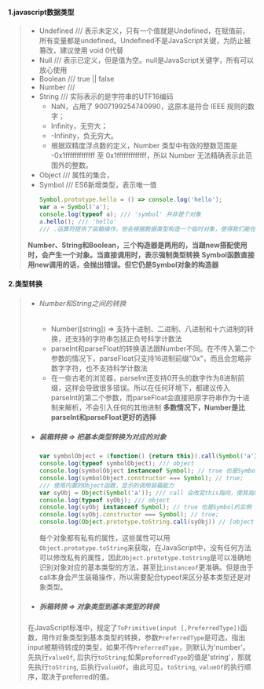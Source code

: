 #### 1.javascript数据类型
> - Undefined /// 表示未定义，只有一个值就是Undefined，在赋值前，所有变量都是undefined。Undefined不是JavaScript关键，为防止被篡改，建议使用 void 0代替
> - Null /// 表示已定义，但是值为空。null是JavaScript关键字，所有可以放心使用
> - Boolean /// true || false
> - Number /// 
> - String /// 实际表示的是字符串的UTF16编码
>   + NaN，占用了 9007199254740990，这原本是符合 IEEE 规则的数字；
>   + Infinity，无穷大；
>   + -Infinity，负无穷大。
>   + 根据双精度浮点数的定义，Number 类型中有效的整数范围是 -0x1fffffffffffff 至 0x1fffffffffffff，所以 Number 无法精确表示此范围外的整数。
> - Object /// 属性的集合，
> - Symbol /// ES6新增类型，表示唯一值
>   ```javascript
>   Symbol.prototype.hello = () => console.log('hello');
>   var a = Symbol('a');
>   console.log(typeof a); /// 'symbol' 并非是个对象
>   a.hello(); /// 'hello'
>   /// .运算符提供了装箱操作，他会根据数据类型构造一个临时对象，使得我们能在基础数据类型上调用对应对象的方法
>   ```
> **Number、String和Boolean，三个构造器是两用的，当跟new搭配使用时，会产生一个对象。当直接调用时，表示强制类型转换**
> **Symbol函数直接用new调用的话，会抛出错误。但它仍是Symbol对象的构造器**
#### 2.类型转换
> - ###### Number和String之间的转换
>   + Number([string]) => 支持十进制、二进制、八进制和十六进制的转换，还支持的字符串包括正负号科学计数法
>   + parseInt和parseFloat的转换语法跟Number不同。在不传入第二个参数的情况下，parseFloat只支持16进制前缀"0x"，而且会忽略非数字字符，也不支持科学计数法
>   + 在一些古老的浏览器，parseInt还支持0开头的数字作为8进制前缀，这样会导致很多错误。所以在任何环境下，都建议传入parseInt的第二个参数，而parseFloat会直接把原字符串作为十进制来解析，不会引入任何的其他进制
> **多数情况下，Number是比parseInt和parseFloat更好的选择**
> - ##### 装箱转换 => 把基本类型转换为对应的对象
>   ```javascript
>   var symbolObject = (function() {return this}).call(Symbol('a')); /// call 会改变this指向，使其指向Symbol函数，
>   console.log(typeof symbolObject); /// object
>   console.log(symbolObject instanceof Symbol); // true 也是Symbol的实例
>   console.log(symbolObject.constructor === Symbol); // true;
>   /// 使用内置的Object函数，显示的调用装箱能力
>   var syObj = Object(Symbol('a')); /// call 会改变this指向，使其指向Symbol函数，
>   console.log(typeof syObj); /// object
>   console.log(syObj instanceof Symbol); // true 也是Symbol的实例
>   console.log(syObj.constructor === Symbol); // true;
>   console.log(Object.prototype.toString.call(syObj)) // [object Symbol]
>   ```
>   每个对象都有私有的属性，这些属性可以用`Object.prototype.toString`来获取，在JavaScript中，没有任何方法可以修改私有的属性，因此`Object.prototype.toString`是可以准确地识别对象对应的基本类型的方法，甚至比`instanceof`更准确。但是由于call本身会产生装箱操作，所以需要配合typeof来区分基本类型还是对象类型。
> - ##### 拆箱转换 => 对象类型到基本类型的转换
> 在JavaScript标准中，规定了`ToPrimitive(input [,PreferredType])`函数，用作对象类型到基本类型的转换，参数`PreferredType`是可选，指出input被期待转成的类型，如果不传`PreferredType`，则默认为'number'。先执行`valueOf`, 后执行`toString`;如果`preferredType`的值是'string'，那就先执行`toString`, 后执行`valueOf`。由此可见，`toString`, `valueOf`的执行顺序，取决于preferred的值。